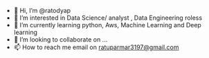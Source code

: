 - 👋 Hi, I’m @ratodyap
- 👀 I’m interested in Data Science/ analyst , Data Engineering roless
- 🌱 I’m currently learning python, Aws, Machine Learning and Deep learning
- 💞️ I’m looking to collaborate on ...
- 📫 How to reach me email on ratuparmar3197@gmail.com

<!---
ratodyap/ratodyap is a ✨ special ✨ repository because its `README.md` (this file) appears on your GitHub profile.
You can click the Preview link to take a look at your changes.
--->
